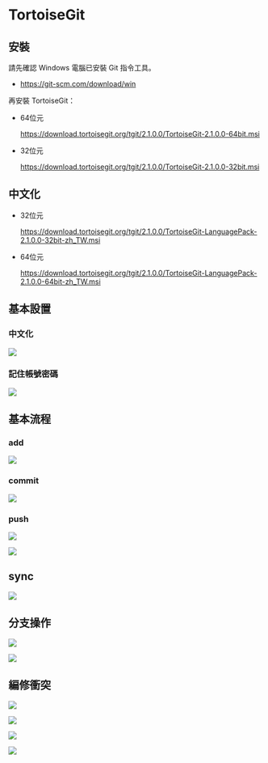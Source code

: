 # TortoiseGit

## 安裝

請先確認 Windows 電腦已安裝 Git 指令工具。

* https://git-scm.com/download/win

再安裝 TortoiseGit：

* 64位元

   https://download.tortoisegit.org/tgit/2.1.0.0/TortoiseGit-2.1.0.0-64bit.msi

* 32位元

   https://download.tortoisegit.org/tgit/2.1.0.0/TortoiseGit-2.1.0.0-32bit.msi

## 中文化

* 32位元

   https://download.tortoisegit.org/tgit/2.1.0.0/TortoiseGit-LanguagePack-2.1.0.0-32bit-zh_TW.msi

* 64位元

   https://download.tortoisegit.org/tgit/2.1.0.0/TortoiseGit-LanguagePack-2.1.0.0-64bit-zh_TW.msi

## 基本設置

### 中文化

![](./chinese.png)

### 記住帳號密碼

![](./rememberpw.png)


## 基本流程

### add

![](./add.png)

### commit

![](./thenCommit.png)

### push

![](./thenPush.png)

![](./pushSetup.png)

## sync

![](./sync.png)

## 分支操作

![](./createBranch.png)

![](./checkoutBranch.png)


## 編修衝突

![](./conflict.png)

![](./conflictEdit.png)

![](./conflictEditFinish.png)

![](./ConflictEditSave.png)
